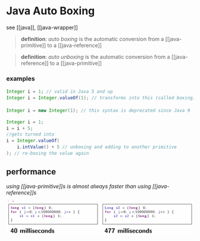 # Java Auto Boxing

see [[java]], [[java-wrapper]]

> **definition**: _auto boxing_ is the automatic conversion from a [[java-primitive]] to a [[java-reference]]

> **definition**: _auto unboxing_ is the automatic conversion from a [[java-reference]] to a [[java-primitive]]

### examples

```java
Integer i = 1; // valid in Java 5 and up
Integer i = Integer.valueOf(1); // transforms into this (called boxing)

Integer i = new Integer(1); // this syntax is deprecated since Java 9
```

```java
Integer i = 1;
i = i + 5;
//gets turned into
i = Integer.valueOf(
	i.intValue() + 5 // unboxing and adding to another primitive
); // re-boxing the value again
```

## performance

_using [[java-primitive]]s is almost always faster than using [[java-reference]]s_

![](2022-02-26-01-14-04.png)
